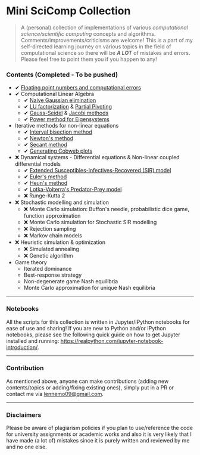 # Mini SciComp Collection
> A (personal) collection of implementations of various _computational science/scientific computing_ concepts and algorithms. Comments/improvements/criticisms are welcome!
This is a part of my self-directed learning journey on various topics in the field of computational science so there will be _**A LOT**_ of mistakes and errors. Please feel free to point them you if you happen to any! 

### Contents (Completed - To be pushed)
* ✔ [Floating point numbers and computational errors](https://github.com/lennemo09/Scientific-Computing-Collection/tree/main/notebooks/floating-point-arithmetics)
* ✔ Computational Linear Algebra
  * ✔ [Naive Gaussian elimination](https://github.com/lennemo09/Scientific-Computing-Collection/blob/main/notebooks/comp-lin-alg/gaussian-elimination.ipynb)
  * ✔ [LU factorization](https://github.com/lennemo09/Scientific-Computing-Collection/blob/main/notebooks/comp-lin-alg/LU-factorization.ipynb) & [Partial Pivoting](https://github.com/lennemo09/Scientific-Computing-Collection/blob/main/notebooks/comp-lin-alg/partial-pivoting.ipynb)
  * ✔ [Gauss-Seidel](https://github.com/lennemo09/scientific-computing-collection/blob/main/notebooks/comp-lin-alg/gauss-seidel-method.ipynb) & [Jacobi methods](https://github.com/lennemo09/scientific-computing-collection/blob/main/notebooks/comp-lin-alg/jacobi-method.ipynb)
  * ✔ [Power method for Eigensystems](https://github.com/lennemo09/scientific-computing-collection/blob/main/notebooks/comp-lin-alg/power-method.ipynb)
* Iterative methods for non-linear equations
  * ✔ [Interval bisection method](https://github.com/lennemo09/scientific-computing-collection/blob/main/notebooks/iterative-methods-for-non-linear-systems/bisection-method.ipynb)
  * ✔ [Newton's method](https://github.com/lennemo09/scientific-computing-collection/blob/main/notebooks/iterative-methods-for-non-linear-systems/newton-method.ipynb)
  * ✔ [Secant method](https://github.com/lennemo09/scientific-computing-collection/blob/main/notebooks/iterative-methods-for-non-linear-systems/secant-method.ipynb)
  * ✔ [Generating Cobweb plots](https://github.com/lennemo09/scientific-computing-collection/blob/main/notebooks/iterative-methods-for-non-linear-systems/cobweb-model.ipynb)
* ❌ Dynamical systems - Differential equations & Non-linear coupled differential models
  * ✔ [Extended Susceptibles-Infectives-Recovered (SIR) model](https://github.com/lennemo09/scientific-computing-collection/blob/main/notebooks/dynamical-systems-and-ODEs/SIR.ipynb)
  * ✔ [Euler's method](https://github.com/lennemo09/scientific-computing-collection/blob/main/notebooks/dynamical-systems-and-ODEs/eulers-method.ipynb)
  * ✔ [Heun's method](https://github.com/lennemo09/scientific-computing-collection/blob/main/notebooks/dynamical-systems-and-ODEs/heuns-method.ipynb)
  * ✔ [Lotka-Volterra's Predator-Prey model](https://github.com/lennemo09/scientific-computing-collection/blob/main/notebooks/misc/predator-prey-model.ipynb)
  * ❌ Runge-Kutta 2
* ❌ Stochastic modelling and simulation
  * ❌ Monte Carlo simulation: Buffon's needle, probabilistic dice game, function approximation
  * ❌ Monte Carlo simulation for Stochastic SIR modelling
  * ❌ Rejection sampling
  * ❌ Markov chain models
* ❌ Heuristic simulation & optimization
  * ❌ Simulated annealing
  * ❌ Genetic algorithm
* Game theory
  * Iterated dominance
  * Best-response strategy
  * Non-degenerate game Nash equilibria
  * Monte Carlo approximation for unique Nash equilibria

---

### Notebooks
All the scripts for this collection is written in Jupyter/IPython notebooks for ease of use and sharing! 
If you are new to Python and/or IPython notebooks, please see the following quick guide on how to get Jupyter installed and running: https://realpython.com/jupyter-notebook-introduction/.

---

### Contribution
As mentioned above, anyone can make contributions (adding new contents/topics or adding/fixing existing ones), simply put in a PR or contact me via lennemo09@gmail.com.

---

### Disclaimers
Please be aware of plagiarism policies if you plan to use/reference the code for university assignments or academic works and also it is very likely that I have made (a lot of) mistakes since it is purely written and reviewed by me and no one else.
